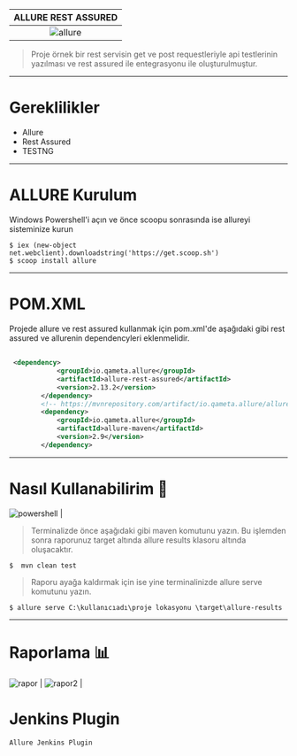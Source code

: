 
ALLURE REST ASSURED             |  
:-------------------------:|
![allure](https://github.com/sevilayagil/AllureRestAssured/blob/master/Grey%20Circles%20Gaming%20Youtube%20Channel%20Art.png)  |  




> Proje örnek bir rest servisin get ve post requestleriyle api testlerinin yazılması ve rest assured ile entegrasyonu ile oluşturulmuştur.


----------
# Gereklilikler
- Allure
- Rest Assured 
- TESTNG


----------
# ALLURE Kurulum 
Windows Powershell'i açın ve önce scoopu sonrasında ise allureyi sisteminize kurun

```
$ iex (new-object net.webclient).downloadstring('https://get.scoop.sh')
$ scoop install allure

```
----------
# POM.XML
Projede allure ve rest assured kullanmak için pom.xml'de aşağıdaki gibi rest assured ve allurenin dependencyleri eklenmelidir.

## 

```xml
 <dependency>
            <groupId>io.qameta.allure</groupId>
            <artifactId>allure-rest-assured</artifactId>
            <version>2.13.2</version>
        </dependency>
        <!-- https://mvnrepository.com/artifact/io.qameta.allure/allure-maven -->
        <dependency>
            <groupId>io.qameta.allure</groupId>
            <artifactId>allure-maven</artifactId>
            <version>2.9</version>
        </dependency>
```
----------
# Nasıl Kullanabilirim  :information_desk_person:
![powershell](https://github.com/sevilayagil/AllureRestAssured/blob/master/powershell.png)  |  


> Terminalizde önce aşağıdaki gibi maven komutunu yazın. Bu işlemden sonra raporunuz target altında allure results klasoru altında oluşacaktır.

```
$  mvn clean test

```
> Raporu ayağa kaldırmak için ise yine terminalinizde  allure serve komutunu yazın.
```
$ allure serve C:\kullanıcıadı\proje lokasyonu \target\allure-results

```
----------
# Raporlama  :bar_chart:

![rapor](https://github.com/sevilayagil/AllureRestAssured/blob/master/allure.png)  |  ![rapor2](https://github.com/sevilayagil/AllureRestAssured/blob/master/Screenshot_1.png)  |  


# Jenkins Plugin
```
Allure Jenkins Plugin

```






